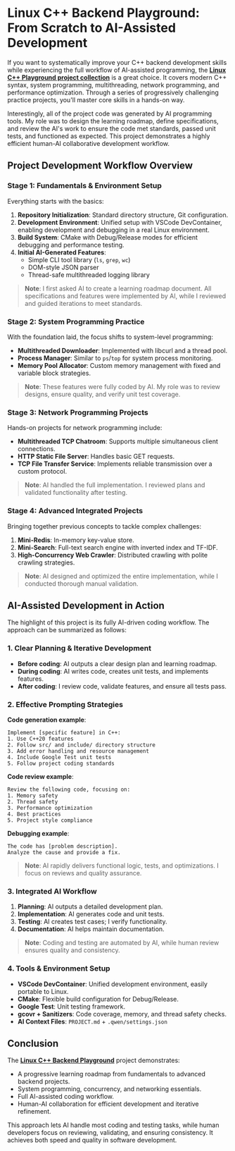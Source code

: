 # Linux C++ Backend Playground: From Scratch to AI-Assisted Development

If you want to systematically improve your C++ backend development skills while experiencing the full workflow of AI-assisted programming, the **[Linux C++ Playground project collection](https://github.com/Kingson4Wu/cpp-linux-playground)** is a great choice. It covers modern C++ syntax, system programming, multithreading, network programming, and performance optimization. Through a series of progressively challenging practice projects, you'll master core skills in a hands-on way.

Interestingly, all of the project code was generated by AI programming tools. My role was to design the learning roadmap, define specifications, and review the AI's work to ensure the code met standards, passed unit tests, and functioned as expected. This project demonstrates a highly efficient human-AI collaborative development workflow.

## Project Development Workflow Overview

### Stage 1: Fundamentals & Environment Setup

Everything starts with the basics:

1. **Repository Initialization**: Standard directory structure, Git configuration.
2. **Development Environment**: Unified setup with VSCode DevContainer, enabling development and debugging in a real Linux environment.
3. **Build System**: CMake with Debug/Release modes for efficient debugging and performance testing.
4. **Initial AI-Generated Features**:
   * Simple CLI tool library (`ls`, `grep`, `wc`)
   * DOM-style JSON parser
   * Thread-safe multithreaded logging library

> **Note**: I first asked AI to create a learning roadmap document. All specifications and features were implemented by AI, while I reviewed and guided iterations to meet standards.

### Stage 2: System Programming Practice

With the foundation laid, the focus shifts to system-level programming:

* **Multithreaded Downloader**: Implemented with libcurl and a thread pool.
* **Process Manager**: Similar to `ps`/`top` for system process monitoring.
* **Memory Pool Allocator**: Custom memory management with fixed and variable block strategies.

> **Note**: These features were fully coded by AI. My role was to review designs, ensure quality, and verify unit test coverage.

### Stage 3: Network Programming Projects

Hands-on projects for network programming include:

* **Multithreaded TCP Chatroom**: Supports multiple simultaneous client connections.
* **HTTP Static File Server**: Handles basic GET requests.
* **TCP File Transfer Service**: Implements reliable transmission over a custom protocol.

> **Note**: AI handled the full implementation. I reviewed plans and validated functionality after testing.

### Stage 4: Advanced Integrated Projects

Bringing together previous concepts to tackle complex challenges:

1. **Mini-Redis**: In-memory key-value store.
2. **Mini-Search**: Full-text search engine with inverted index and TF-IDF.
3. **High-Concurrency Web Crawler**: Distributed crawling with polite crawling strategies.

> **Note**: AI designed and optimized the entire implementation, while I conducted thorough manual validation.

## AI-Assisted Development in Action

The highlight of this project is its fully AI-driven coding workflow. The approach can be summarized as follows:

### 1. Clear Planning & Iterative Development

* **Before coding**: AI outputs a clear design plan and learning roadmap.
* **During coding**: AI writes code, creates unit tests, and implements features.
* **After coding**: I review code, validate features, and ensure all tests pass.

### 2. Effective Prompting Strategies

**Code generation example**:

```text
Implement [specific feature] in C++:
1. Use C++20 features
2. Follow src/ and include/ directory structure
3. Add error handling and resource management
4. Include Google Test unit tests
5. Follow project coding standards
```

**Code review example**:

```text
Review the following code, focusing on:
1. Memory safety
2. Thread safety
3. Performance optimization
4. Best practices
5. Project style compliance
```

**Debugging example**:

```text
The code has [problem description].
Analyze the cause and provide a fix.
```

> **Note**: AI rapidly delivers functional logic, tests, and optimizations. I focus on reviews and quality assurance.

### 3. Integrated AI Workflow

1. **Planning**: AI outputs a detailed development plan.
2. **Implementation**: AI generates code and unit tests.
3. **Testing**: AI creates test cases; I verify functionality.
4. **Documentation**: AI helps maintain documentation.

> **Note**: Coding and testing are automated by AI, while human review ensures quality and consistency.

### 4. Tools & Environment Setup

* **VSCode DevContainer**: Unified development environment, easily portable to Linux.
* **CMake**: Flexible build configuration for Debug/Release.
* **Google Test**: Unit testing framework.
* **gcovr + Sanitizers**: Code coverage, memory, and thread safety checks.
* **AI Context Files**: `PROJECT.md` + `.qwen/settings.json`

## Conclusion

The **[Linux C++ Backend Playground](https://github.com/Kingson4Wu/cpp-linux-playground)** project demonstrates:

* A progressive learning roadmap from fundamentals to advanced backend projects.
* System programming, concurrency, and networking essentials.
* Full AI-assisted coding workflow.
* Human-AI collaboration for efficient development and iterative refinement.

This approach lets AI handle most coding and testing tasks, while human developers focus on reviewing, validating, and ensuring consistency. It achieves both speed and quality in software development.